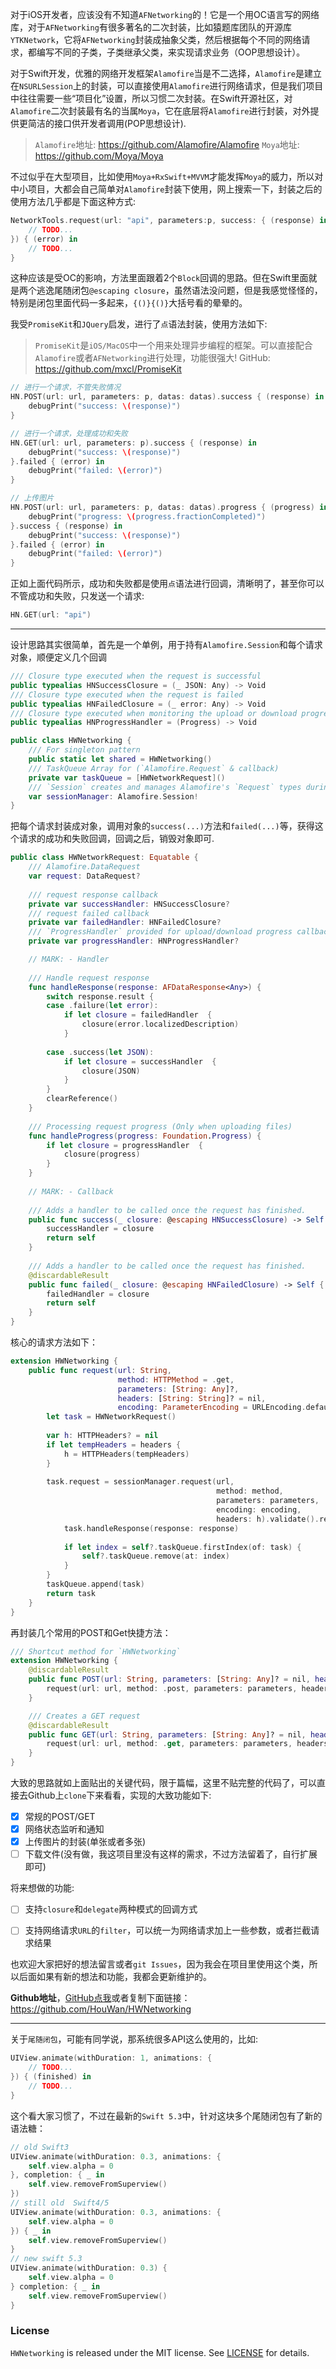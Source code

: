 对于iOS开发者，应该没有不知道`AFNetworking`的！它是一个用OC语言写的网络库，对于`AFNetworking`有很多著名的二次封装，比如猿题库团队的开源库`YTKNetwork`，它将`AFNetworking`封装成抽象父类，然后根据每个不同的网络请求，都编写不同的子类，子类继承父类，来实现请求业务（OOP思想设计）。

对于Swift开发，优雅的网络开发框架`Alamofire`当是不二选择，`Alamofire`是建立在`NSURLSession`上的封装，可以直接使用`Alamofire`进行网络请求，但是我们项目中往往需要一些“项目化”设置，所以习惯二次封装。在Swift开源社区，对`Alamofire`二次封装最有名的当属`Moya`，它在底层将`Alamofire`进行封装，对外提供更简洁的接口供开发者调用(POP思想设计).

> `Alamofire`地址: <https://github.com/Alamofire/Alamofire>
> `Moya`地址: <https://github.com/Moya/Moya>

不过似乎在大型项目，比如使用`Moya+RxSwift+MVVM`才能发挥`Moya`的威力，所以对中小项目，大都会自己简单对`Alamofire`封装下使用，网上搜索一下，封装之后的使用方法几乎都是下面这种方式:

```swift
NetworkTools.request(url: "api", parameters:p, success: { (response) in
    // TODO...
}) { (error) in
    // TODO...
}
```

这种应该是受OC的影响，方法里面跟着2个`Block`回调的思路。但在Swift里面就是两个逃逸尾随闭包`@escaping closure`，虽然语法没问题，但是我感觉怪怪的，特别是闭包里面代码一多起来，`{()}{()}`大括号看的晕晕的。

我受`PromiseKit`和`JQuery`启发，进行了`点`语法封装，使用方法如下:
> `PromiseKit`是`iOS/MacOS`中一个用来处理异步编程的框架。可以直接配合`Alamofire`或者`AFNetworking`进行处理，功能很强大!
> GitHub: <https://github.com/mxcl/PromiseKit>

```swift
// 进行一个请求，不管失败情况
HN.POST(url: url, parameters: p, datas: datas).success { (response) in
    debugPrint("success: \(response)")
}

// 进行一个请求，处理成功和失败
HN.GET(url: url, parameters: p).success { (response) in
    debugPrint("success: \(response)")
}.failed { (error) in
    debugPrint("failed: \(error)")
}

// 上传图片
HN.POST(url: url, parameters: p, datas: datas).progress { (progress) in
    debugPrint("progress: \(progress.fractionCompleted)")
}.success { (response) in
    debugPrint("success: \(response)")
}.failed { (error) in
    debugPrint("failed: \(error)")
}
```

正如上面代码所示，成功和失败都是使用`点`语法进行回调，清晰明了，甚至你可以不管成功和失败，只发送一个请求:
```swift
HN.GET(url: "api")
```

----

设计思路其实很简单，首先是一个单例，用于持有`Alamofire.Session`和每个请求对象，顺便定义几个回调
```swift
/// Closure type executed when the request is successful
public typealias HNSuccessClosure = (_ JSON: Any) -> Void
/// Closure type executed when the request is failed
public typealias HNFailedClosure = (_ error: Any) -> Void
/// Closure type executed when monitoring the upload or download progress of a request.
public typealias HNProgressHandler = (Progress) -> Void

public class HWNetworking {
    /// For singleton pattern
    public static let shared = HWNetworking()
    /// TaskQueue Array for (`Alamofire.Request` & callback)
    private var taskQueue = [HWNetworkRequest]()
    /// `Session` creates and manages Alamofire's `Request` types during their lifetimes.
    var sessionManager: Alamofire.Session!
}
```

把每个请求封装成对象，调用对象的`success(...)`方法和`failed(...)`等，获得这个请求的成功和失败回调，回调之后，销毁对象即可.
```swift
public class HWNetworkRequest: Equatable {
    /// Alamofire.DataRequest
    var request: DataRequest?
    
    /// request response callback
    private var successHandler: HNSuccessClosure?
    /// request failed callback
    private var failedHandler: HNFailedClosure?
    /// `ProgressHandler` provided for upload/download progress callbacks.
    private var progressHandler: HNProgressHandler?

    // MARK: - Handler
    
    /// Handle request response
    func handleResponse(response: AFDataResponse<Any>) {
        switch response.result {
        case .failure(let error):
            if let closure = failedHandler  {
                closure(error.localizedDescription)
            }
   
        case .success(let JSON):
            if let closure = successHandler  {
                closure(JSON)
            }
        }
        clearReference()
    }
    
    /// Processing request progress (Only when uploading files)
    func handleProgress(progress: Foundation.Progress) {
        if let closure = progressHandler  {
            closure(progress)
        }
    }
    
    // MARK: - Callback
    
    /// Adds a handler to be called once the request has finished.
    public func success(_ closure: @escaping HNSuccessClosure) -> Self {
        successHandler = closure
        return self
    }
    
    /// Adds a handler to be called once the request has finished.
    @discardableResult
    public func failed(_ closure: @escaping HNFailedClosure) -> Self {
        failedHandler = closure
        return self
    }
}
```

核心的请求方法如下：
```swift
extension HWNetworking {
    public func request(url: String,
                        method: HTTPMethod = .get,
                        parameters: [String: Any]?,
                        headers: [String: String]? = nil,
                        encoding: ParameterEncoding = URLEncoding.default) -> HWNetworkRequest {
        let task = HWNetworkRequest()
        
        var h: HTTPHeaders? = nil
        if let tempHeaders = headers {
            h = HTTPHeaders(tempHeaders)
        }
        
        task.request = sessionManager.request(url,
                                              method: method,
                                              parameters: parameters,
                                              encoding: encoding,
                                              headers: h).validate().responseJSON { [weak self] response in
            task.handleResponse(response: response)
            
            if let index = self?.taskQueue.firstIndex(of: task) {
                self?.taskQueue.remove(at: index)
            }
        }
        taskQueue.append(task)
        return task
    }
}
```

再封装几个常用的POST和Get快捷方法：
```swift
/// Shortcut method for `HWNetworking`
extension HWNetworking {
    @discardableResult
    public func POST(url: String, parameters: [String: Any]? = nil, headers: [String: String]? = nil) -> HWNetworkRequest {
        request(url: url, method: .post, parameters: parameters, headers: nil)
    }

    /// Creates a GET request
    @discardableResult
    public func GET(url: String, parameters: [String: Any]? = nil, headers: [String: String]? = nil) -> HWNetworkRequest {
        request(url: url, method: .get, parameters: parameters, headers: nil)
    }
}
```

大致的思路就如上面贴出的关键代码，限于篇幅，这里不贴完整的代码了，可以直接去Github上`clone`下来看看，实现的大致功能如下:
- [x] 常规的POST/GET
- [x] 网络状态监听和通知
- [x] 上传图片的封装(单张或者多张)
- [ ] 下载文件(没有做，我这项目里没有这样的需求，不过方法留着了，自行扩展即可)

将来想做的功能:
- [ ] 支持`closure`和`delegate`两种模式的回调方式
- [ ] 支持网络请求`URL`的`filter`，可以统一为网络请求加上一些参数，或者拦截请求结果


也欢迎大家把好的想法留言或者`git Issues`，因为我会在项目里使用这个类，所以后面如果有新的想法和功能，我都会更新维护的。

**Github地址**，[GitHub点我](https://github.com/HouWan/HWNetworking)或者复制下面链接：
<https://github.com/HouWan/HWNetworking>


----

关于`尾随闭包`，可能有同学说，那系统很多API这么使用的，比如:
```swift
UIView.animate(withDuration: 1, animations: {
    // TODO...
}) { (finished) in
    // TODO...
}
```

这个看大家习惯了，不过在最新的`Swift 5.3`中，针对这块多个尾随闭包有了新的语法糖：
```swift
// old Swift3
UIView.animate(withDuration: 0.3, animations: {
    self.view.alpha = 0
}, completion: { _ in
    self.view.removeFromSuperview()
})
// still old  Swift4/5
UIView.animate(withDuration: 0.3, animations: {
    self.view.alpha = 0
}) { _ in
    self.view.removeFromSuperview()
}
// new swift 5.3
UIView.animate(withDuration: 0.3) {
    self.view.alpha = 0
} completion: { _ in
    self.view.removeFromSuperview()
}
```

### License

`HWNetworking` is released under the MIT license. See [LICENSE](https://github.com/HouWan/HWNetworking/blob/master/LICENSE) for details.
